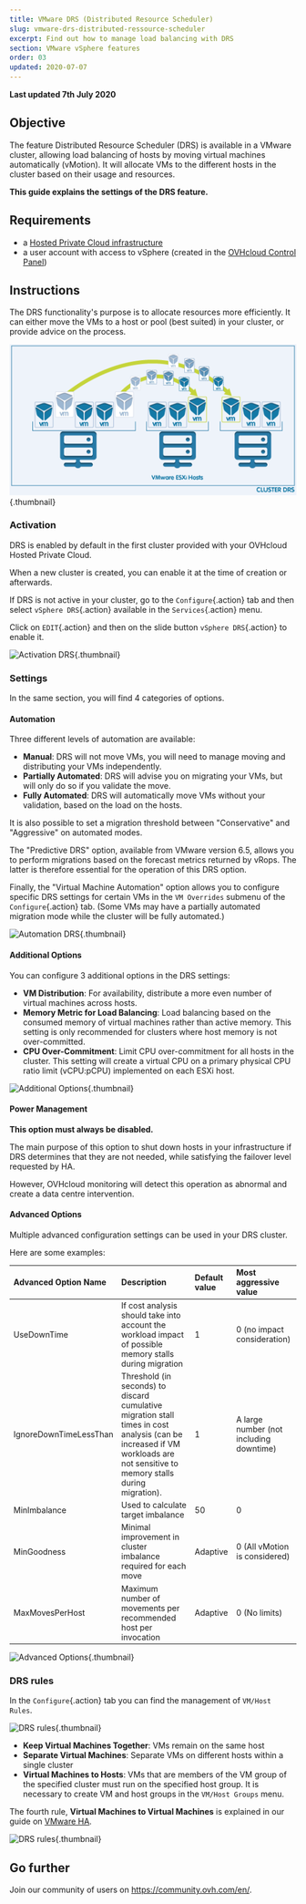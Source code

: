```yaml
---
title: VMware DRS (Distributed Resource Scheduler)
slug: vmware-drs-distributed-ressource-scheduler
excerpt: Find out how to manage load balancing with DRS
section: VMware vSphere features
order: 03
updated: 2020-07-07
---
```


**Last updated 7th July 2020**

## Objective

The feature Distributed Resource Scheduler (DRS) is available in a VMware cluster, allowing load balancing of hosts by moving virtual machines automatically (vMotion). It will allocate VMs to the different hosts in the cluster based on their usage and resources.

**This guide explains the settings of the DRS feature.**

## Requirements

- a [Hosted Private Cloud infrastructure](https://www.ovhcloud.com/en-au/enterprise/products/hosted-private-cloud/)
- a user account with access to vSphere (created in the [OVHcloud Control Panel](https://ca.ovh.com/auth/?action=gotomanager&from=https://www.ovh.com.au/&ovhSubsidiary=au))

## Instructions

The DRS functionality's purpose is to allocate resources more efficiently. It can either move the VMs to a host or pool (best suited) in your cluster, or provide advice on the process.

![Function DRS](images/drs0.png){.thumbnail}

### Activation

DRS is enabled by default in the first cluster provided with your OVHcloud Hosted Private Cloud.

When a new cluster is created, you can enable it at the time of creation or afterwards.

If DRS is not active in your cluster, go to the `Configure`{.action} tab and then select `vSphere DRS`{.action} available in the `Services`{.action} menu.

Click on `EDIT`{.action} and then on the slide button `vSphere DRS`{.action} to enable it.

![Activation DRS](images/drs01.png){.thumbnail}

### Settings

In the same section, you will find 4 categories of options.

#### Automation

Three different levels of automation are available:

- **Manual**: DRS will not move VMs, you will need to manage moving and distributing your VMs independently.
- **Partially Automated**: DRS will advise you on migrating your VMs, but will only do so if you validate the move.
- **Fully Automated**: DRS will automatically move VMs without your validation, based on the load on the hosts.

It is also possible to set a migration threshold between "Conservative" and "Aggressive" on automated modes.

The "Predictive DRS" option, available from VMware version 6.5, allows you to perform migrations based on the forecast metrics returned by vRops.
The latter is therefore essential for the operation of this DRS option.

Finally, the "Virtual Machine Automation" option allows you to configure specific DRS settings for certain VMs in the `VM Overrides` submenu of the `Configure`{.action} tab. (Some VMs may have a partially automated migration mode while the cluster will be fully automated.)

![Automation DRS](images/drs02.png){.thumbnail}


#### Additional Options

You can configure 3 additional options in the DRS settings:

- **VM Distribution**: For availability, distribute a more even number of virtual machines across hosts.
- **Memory Metric for Load Balancing**: Load balancing based on the consumed memory of virtual machines rather than active memory. This setting is only recommended for clusters where host memory is not over-committed.
- **CPU Over-Commitment**:  Limit CPU over-commitment for all hosts in the cluster. This setting will create a virtual CPU on a primary physical CPU ratio limit (vCPU:pCPU) implemented on each ESXi host.

![Additional Options](images/drs03.png){.thumbnail}


#### Power Management

**This option must always be disabled.**

The main purpose of this option to shut down hosts in your infrastructure if DRS determines that they are not needed, while satisfying the failover level requested by HA.

However, OVHcloud monitoring will detect this operation as abnormal and create a data centre intervention.

#### Advanced Options

Multiple advanced configuration settings can be used in your DRS cluster.

Here are some examples:

|Advanced Option Name|Description|Default value|Most aggressive value|
|:---|:---|:---|:---|
|UseDownTime|If cost analysis should take into account the workload impact of possible memory stalls during migration|1|0 (no impact consideration)|
|IgnoreDownTimeLessThan|Threshold (in seconds) to discard cumulative migration stall times in cost analysis (can be increased if VM workloads are not sensitive to memory stalls during migration).|1|A large number (not including downtime)|
|MinImbalance|Used to calculate target imbalance|50|0|
|MinGoodness|Minimal improvement in cluster imbalance required for each move|Adaptive|0 (All vMotion is considered)|
|MaxMovesPerHost|Maximum number of movements per recommended host per invocation|Adaptive|0 (No limits)|

![Advanced Options](images/drs05.png){.thumbnail}

### DRS rules

In the `Configure`{.action} tab you can find the management of `VM/Host Rules`.

![DRS rules](images/drs06.png){.thumbnail}

- **Keep Virtual Machines Together**: VMs remain on the same host
- **Separate Virtual Machines**: Separate VMs on different hosts within a single cluster
- **Virtual Machines to Hosts**: VMs that are members of the VM group of the specified cluster must run on the specified host group. It is necessary to create VM and host groups in the `VM/Host Groups` menu.

The fourth rule, **Virtual Machines to Virtual Machines** is explained in our guide on [VMware HA](../vmware-ha-high-availability/).

![DRS rules](images/drs07.png){.thumbnail}

## Go further

Join our community of users on <https://community.ovh.com/en/>.
